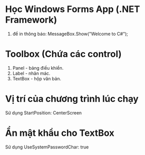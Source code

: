 # Học Windows Forms App (.NET Framework)
1. để in thông báo: MessageBox.Show("Welcome to C#");
# Toolbox (Chứa các control)
1. Panel - bảng điều khiển.
2. Label - nhãn mác.
3. TextBox - hộp văn bản.
# Vị trí của chương trình lúc chạy
Sử dụng StartPosition: CenterScreen
# Ẩn mật khẩu cho TextBox
Sử dụng UseSystemPasswordChar: true
